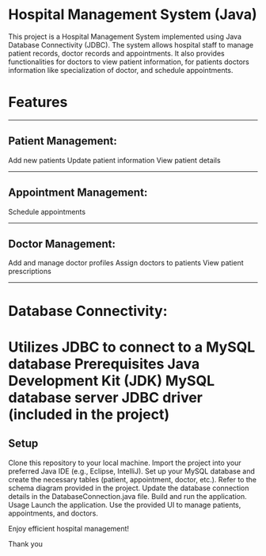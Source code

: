 Hospital Management System (Java)
=========================================
This project is a Hospital Management System implemented using Java Database Connectivity (JDBC). The system allows hospital staff to manage patient records, doctor records and appointments. It also provides functionalities for doctors to view patient information, for patients doctors information like specialization of doctor, and schedule appointments.

Features
===========

---------------------
Patient Management:
---------------------
Add new patients
Update patient information
View patient details


-------------------------------
Appointment Management:
-------------------------------
Schedule appointments

------------------------------
Doctor Management:
------------------------------
Add and manage doctor profiles
Assign doctors to patients
View patient prescriptions

-------------------------------

Database Connectivity:
=========================
Utilizes JDBC to connect to a MySQL database
Prerequisites
Java Development Kit (JDK)
MySQL database server
JDBC driver (included in the project)
=======================================================
Setup
------
Clone this repository to your local machine.
Import the project into your preferred Java IDE (e.g., Eclipse, IntelliJ).
Set up your MySQL database and create the necessary tables (patient, appointment, doctor, etc.). Refer to the schema diagram provided in the project.
Update the database connection details in the DatabaseConnection.java file.
Build and run the application.
Usage
Launch the application.
Use the provided UI to manage patients, appointments, and doctors.

Enjoy efficient hospital management!

Thank you

